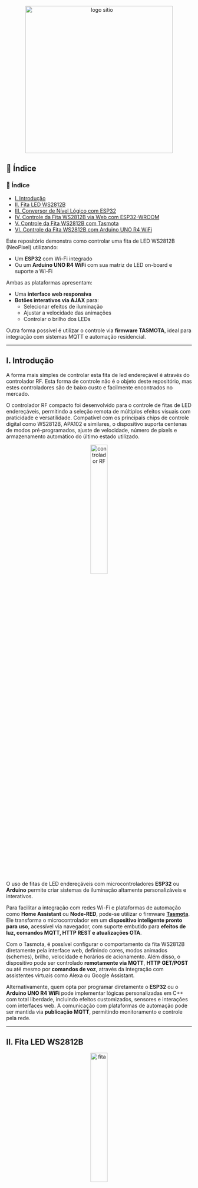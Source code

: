 
<p align="center">
  <img src="https://github.com/Epaminondaslage/IoT-Aciona-Rele-Rede-Wifi/blob/master/sitiopedeserra.png" alt="logo sitio" width="400" />
</p>

## 📑 Índice

### 📑 Índice

- [I. Introdução](#i-introdução)
- [II. Fita LED WS2812B](#ii-fita-led-ws2812b)
- [III. Conversor de Nível Lógico com ESP32](#iii-conversor-de-nível-lógico-com-esp32)
- [IV. Controle da Fita WS2812B via Web com ESP32-WROOM](#iv-controle-da-fita-ws2812b-via-web-com-esp32-wroom)
- [V. Controle da Fita WS2812B com Tasmota](#v-controle-da-fita-ws2812b-com-tasmota)
- [VI. Controle da Fita WS2812B com Arduino UNO R4 WiFi](#vi-controle-da-fita-ws2812b-com-arduino-uno-r4-wifi)

Este repositório demonstra como controlar uma fita de LED WS2812B (NeoPixel) utilizando:

- Um **ESP32** com Wi-Fi integrado
- Ou um **Arduino UNO R4 WiFi** com sua matriz de LED on-board e suporte a Wi-Fi

Ambas as plataformas apresentam:

- Uma **interface web responsiva**
- **Botões interativos via AJAX** para:
  - Selecionar efeitos de iluminação
  - Ajustar a velocidade das animações
  - Controlar o brilho dos LEDs

Outra forma  possível é utilizar  o controle via **firmware TASMOTA**, ideal para integração com sistemas MQTT e automação residencial.

---

## I. Introdução

A forma mais simples de controlar esta fita de led endereçável é através do controlador RF. Esta forma de controle não é  o objeto deste repositório, mas estes controladores são de baixo custo e facilmente encontrados no mercado. 

O controlador RF compacto foi desenvolvido para o controle de fitas de LED endereçáveis, permitindo a seleção remota de múltiplos efeitos visuais com praticidade e versatilidade. Compatível com os principais chips de controle digital como WS2812B, APA102 e similares, o dispositivo suporta centenas de modos pré-programados, ajuste de velocidade, número de pixels e armazenamento automático do último estado utilizado.  

<p align="center">
  <img src="Controlador.png" alt="controlador RF" style="width:30%;">
</p>

O uso de fitas de LED endereçáveis com microcontroladores **ESP32** ou **Arduino** permite criar sistemas de iluminação altamente personalizáveis e interativos.

Para facilitar a integração com redes Wi-Fi e plataformas de automação como **Home Assistant** ou **Node-RED**, pode-se utilizar o firmware **[Tasmota](https://tasmota.github.io/)**. Ele transforma o microcontrolador em um **dispositivo inteligente pronto para uso**, acessível via navegador, com suporte embutido para **efeitos de luz, comandos MQTT, HTTP REST e atualizações OTA**.

Com o Tasmota, é possível configurar o comportamento da fita WS2812B diretamente pela interface web, definindo cores, modos animados (schemes), brilho, velocidade e horários de acionamento. Além disso, o dispositivo pode ser controlado **remotamente via MQTT**, **HTTP GET/POST** ou até mesmo por **comandos de voz**, através da integração com assistentes virtuais como Alexa ou Google Assistant.

Alternativamente, quem opta por programar diretamente o **ESP32** ou o **Arduino UNO R4 WiFi** pode implementar lógicas personalizadas em C++ com total liberdade, incluindo efeitos customizados, sensores e interações com interfaces web. A comunicação com plataformas de automação pode ser mantida via **publicação MQTT**, permitindo monitoramento e controle pela rede.

---

## II. Fita LED WS2812B

<p align="center">
  <img src="fita.jpg" alt="fita" style="width:30%;">
</p>

## 🔧 Características principais

- **Tipo de LED:** WS2812B (com controlador embutido em cada LED)
- **Tensão de operação:** 5V DC
- **Comunicação:** 1 fio (protocolo serial)
- **Controle individual:** Cada LED pode ter cor e brilho próprios
- **Cores:** RGB (16 milhões de cores, controle PWM de 8 bits por canal)
- **Consumo:** ~60 mA por LED em brilho máximo (branco total)
- **Frequência de atualização:** Até 800 KHz
- **Endereçamento:** Dados em cascata (de um LED para o próximo)
- **Corte:** A cada LED ou grupo de LEDs (ver marcações na fita)

[Fita LED WS2812B RGB 5V no AliExpress](https://pt.aliexpress.com/item/1005007989431712.html?srcSns=sns_Copy&spreadType=socialShare&bizType=ProductDetail&social_params=21851383776&aff_fcid=6abde431cf2c43d78abba54f8fe92092-1748561979491-00334-_mq1jYKF&tt=MG&aff_fsk=_mq1jYKF&aff_platform=default&sk=_mq1jYKF&aff_trace_key=6abde431cf2c43d78abba54f8fe92092-1748561979491-00334-_mq1jYKF&shareId=21851383776&businessType=ProductDetail&platform=AE&terminal_id=fb8fc465198c41748a4019f7189cdc36&afSmartRedirect=y)

---

## 🛠️ Ligações básicas

<p align="center">
  <img src="diagrama_conexao.jpg" alt="Diagrama de Conexão" style="width:50%;">
</p>

| Fita WS2812B | Função                            |
|--------------|-----------------------------------|
| **+5V**       | Alimentação                       |
| **GND**       | Terra (referência)               |
| **DIN**       | Entrada de dados (microcontrolador → fita) |
| **DOUT**      | Saída de dados (para próxima fita) |

> ⚠️ **Atenção:** Para microcontroladores de 3,3V (ESP32, Raspberry Pi), use **conversor de nível lógico** para o sinal de dados.

--- 

## 🔧 Características da fita utilizada

**Escala Cinzenta:** 256  
**Bits/Cor:** 8 Bits/Cor  

## Largura do PCB:
- 30 LEDs/m — 10mm  
- 60 LEDs/m — 10mm  
- 74 LEDs/m — 10mm  
- 96 LEDs/m — 10mm  
- 144 LEDs/m — 12mm  

**Cor FPC:** Preto/Branco  

**Taxa de Proteção:** IP30 / IP65 / IP67  

**Cores:** RGB em cores, mudança de cor de sonho  

**Cortável:** Cada LED é cortável  
 
**Double-sided copper**  
  - Folha de cobre de 35μm usada, com boa condutividade e redução de tensão
 
## 🧠 Aplicações comuns

- Iluminação RGB de ambientes
- Decoração de festas e Natal
- Ambientes gamers (modding de PC)
- Painéis e letreiros visuais
- Robótica e cosplay com luzes dinâmicas
- Luzes reativas a som

## ✅ Vantagens

- Controle individual por LED
- Integração fácil com microcontroladores
- Flexível, cortável e expansível
- Suporte por bibliotecas (FastLED, NeoPixel)

## ❌ Desvantagens

- Precisa de alimentação 5V estável
- Sensível a ruídos em longas distâncias
- Pode exigir capacitor e resistor para proteção
---

## III. Conversor de Nível Lógico com ESP32

## 📌 O que é um conversor de nível lógico?

Um **conversor de nível lógico** é um circuito que adapta sinais elétricos entre dispositivos que operam em diferentes tensões, como **3,3V** e **5V**.

---

## ⚠️ Por que é necessário?

Dispositivos como o **ESP32** ou **Raspberry Pi** operam em **3,3V**, enquanto a fita **WS2812B** geralmente requer sinais de **~5V** para funcionar de forma confiável.

Sem esse ajuste de nível:

- O sinal de dados de 3,3V pode não ser reconhecido corretamente pela fita.
- Isso pode causar efeitos como:
  - LEDs piscando incorretamente
  - Falhas intermitentes
  - LEDs travados

---

## ✅ Formas de conexão 

### 1. Módulo Conversor de Nível Lógico Bidirecional (MOSFET BSS138)

- Compatível com sinais de alta velocidade como o da WS2812B.
- Terminais:
  - **HV**: 5V da fonte
  - **LV**: 3,3V do ESP32
  - **GND**: comum entre ESP32 e fita
  - **LV1 → GPIO do ESP32**, **HV1 → DIN da fita WS2812B**

### 2. CI TTL Compatível: 74HCT245 ou 74HCT125

- Recomendado para buffers compatíveis com 3,3V.
- Usado para garantir a integridade do sinal em sistemas mais robustos.

### 3. Divisor Resistivo (não recomendado para WS2812B)

- Exemplo: Resistores de 1kΩ e 2kΩ.
- Reduz tensão de 5V para 3,3V, mas **não funciona bem para sinais rápidos** como os da WS2812B.

### 4. 🔌 Usando o Conversor de Nível Lógico IIC/I2C 

O módulo conhecido como **Conversor de Nível Lógico IIC/I2C bidirecional 5V ↔ 3.3V** (geralmente baseado no **MOSFET BSS138**) pode ser usado com segurança para **controlar fitas WS2812B** usando microcontroladores de 3,3V como o **ESP32**.

<p align="center">
  <img src="conversor.jpg" alt="conversor lógico" style="width:20%;">
</p>

Apesar de rotulado como “I2C”, esse módulo é um **conversor de nível lógico genérico**, ideal para sinais digitais de entrada/saída. O sinal da WS2812B:

- É **digital**
- É **unidirecional** (do ESP32 para a fita)
- Opera em **alta frequência (~800kHz)**

---

## 🔌 Exemplo de ligação

Use apenas **um canal** do conversor. Exemplo usando o canal **LV1/HV1**:

| Pino no Conversor | Conectar a                  |
|-------------------|-----------------------------|
| **HV**            | 5V da fonte da fita         |
| **LV**            | 3,3V do ESP32               |
| **GND**           | GND comum (ESP32 e fonte)   |
| **LV1**           | GPIO do ESP32 (ex: GPIO5)   |
| **HV1**           | DIN da fita WS2812B         |

> Os outros canais (LV2/HV2, etc.) não precisam ser usados.

---

## IV. Controle da Fita WS2812B via Web com ESP32-WROOM

## 📦 Requisitos

- ESP32-WROOM
- Fita LED WS2812B (5V)
- Conversor de sinis lógicos 
- Fonte externa 5V (capaz de fornecer corrente suficiente)
- Arduino IDE com suporte à placa ESP32
- Biblioteca: [Adafruit NeoPixel](https://github.com/adafruit/Adafruit_NeoPixel)

---

## 🔧 Conexões da fita ao ESP32

| Fita WS2812B | ESP32                  |
|--------------|------------------------|
| DIN          | GPIO 5  (conversor)    |
| GND          | GND                    |
| +5V          | Fonte 5V               |

**Importante:** Conecte o GND da fonte e do ESP32 em comum.


## 🚀 Funcionalidades

- Servidor Web embutido no ESP32.
- Interface HTML moderna e responsiva (compatível com smartphones).
- Seis efeitos visuais:
  - Arco-íris contínuo
  - Correr (Knight Rider)
  - Teclado (preencher e apagar)
  - Piscada dupla
  - Chuva de LEDs
  - Branco estático
- Botões para:
  - Selecionar efeitos
  - Aumentar / diminuir **velocidade**
  - Aumentar / diminuir **brilho**
- Comunicação via AJAX (sem recarregar a página).

---

## 🌐 Interface Web

Acesse via navegador após o ESP32 se conectar à rede.  
Use o IP exibido no Serial Monitor, ex:

```plaintext
Conectado! IP: 192.168.0.105
```

## 📸 Controles disponíveis

- **Seção de efeitos:** Botões nomeados por efeito
- **Velocidade:** "Mais rápido" / "Mais lento"
- **Brilho:** "Aumentar" / "Diminuir"

---

## 🛠️ Como usar

1. Instale a biblioteca **Adafruit NeoPixel** na IDE do Arduino.
2. Substitua as credenciais de Wi-Fi no código:
   ```cpp
   const char* ssid = "SEU_SSID";
   const char* password = "SUA_SENHA";
   ```
3. Faça o upload do código para o ESP32.
4. Abra o navegador e acesse o IP mostrado no monitor serial.

---

## 📁 Estrutura do código

| Função                  | Descrição                                         |
|-------------------------|--------------------------------------------------|
| `setup()`               | Inicializa Wi-Fi, LEDs e servidor HTTP           |
| `loop()`                | Executa o efeito atual continuamente             |
| `/`                     | Rota principal: exibe a interface HTML           |
| `/efeito?id=N`          | Seleciona o efeito visual                        |
| `/velocidade?acao=...`  | Aumenta ou diminui a velocidade dos efeitos      |
| `/brilho?acao=...`      | Aumenta ou diminui o brilho da fita LED          |

---

## 📌 Dependências

- ESP32 core para Arduino
- Adafruit NeoPixel

Instale via: **Sketch > Incluir Biblioteca > Gerenciar Bibliotecas**

---

## V. Controle da Fita WS2812B com Tasmota

O **Tasmota** é um firmware open-source altamente flexível para dispositivos ESP8266/ESP32, permitindo controle local e remoto via MQTT, HTTP, serial e interface web. Ele suporta uma ampla gama de sensores, relés e também **dispositivos de iluminação RGB endereçáveis**, como a **fita WS2812B**.

Este documento descreve como instalar e configurar o firmware **Tasmota** no **ESP32** para controlar uma fita de LED **WS2812B (NeoPixel)**, utilizando comandos via interface web ou MQTT.

[📘 Site Tasmota](https://tasmota.github.io)

[📘 Documentação Tasmota: WS2812B e WS2813 - Diagrama e Osciloscópio](https://tasmota.github.io/docs/WS2812B-and-WS2813/#about-this-circuit-diagram-and-the-oscilloscope-traces)

[📘 Documentação instalação Tasmota para dispositivos em geral](https://github.com/Epaminondaslage)

---

## ✅ Microcontroladores Recomendados

| Microcontrolador | Ideal para Tasmota com WS2812B? | Comentário                         |
|------------------|-------------------------------|------------------------------------|
| **ESP8266**      | ✅ Sim                         | Mais fácil, bem documentado        |
| **ESP32**        | ✅ Sim                         | Mais LEDs, mais potência           |
| Arduino UNO/R4   | ❌ Não                         | Não roda Tasmota                   |

---

## 🧭 Passo a passo: Instalar Tasmota no ESP32

### 1. Opções de Instalação

#### ✅ Opção A: Instalação via Navegador (recomendada)

1. Conecte seu ESP32 via USB
2. Acesse o site: [https://tasmota.github.io/install/](https://tasmota.github.io/install/)
3. Clique em **“Connect”**
4. Escolha sua porta USB e confirme
5. Selecione a opção **“Tasmota32”** (ou Tasmota32-Lite, Tasmota32-NEO etc.)
6. Clique em **“Install”**
7. Aguarde o processo de gravação e reinicialização

> ⚠️ Essa opção só funciona com navegadores **Chrome, Edge ou Chromium-based**, pois usa Web Serial API.

---

#### Opção B: Usando Tasmotizer

1. Baixe: https://github.com/tasmota/tasmotizer/releases
2. Conecte o ESP32 via USB
3. Selecione a porta e o firmware (`tasmota32.bin`)
4. Marque “Erase before flashing”
5. Clique em “Tasmotize!”

---

#### Opção C: Usando esptool.py

```bash
pip install esptool
esptool.py --port COM3 erase_flash
esptool.py --chip esp32 --port COM3 write_flash -z 0x1000 tasmota32.bin
```

---

### 2. Configurar o Wi-Fi

Caso a instalação seja feita pelo site ( Opção A) a configuracao do WIFI faz parte do processo. Caso seja outras opçoes, abra seu celular em configuraçoes de WIFI e siga o procedimento abaixo.

- Conecte-se à rede `Tasmota-XXXX`
- Acesse `192.168.4.1` no navegador
- Configure sua rede Wi-Fi local

---

### 3. Configurar o Módulo WS2812B

1. Vá em `Configuration > Configure Module`
2. Selecione: `Generic (18)`
3. Configure um GPIO (ex: GPIO5) como `WS2812`
4. Salve e reinicie

<p align="center">
  <img src="tasmota_WS_2812B.png" alt="tela Tasmota" style="width:20%;">
</p>


### 4. Comandos Tasmota para LEDs

podem ser aplicados na console web do tasmota

| Comando         | Função                                 |
|-----------------|-----------------------------------------|
| `Power ON`      | Liga os LEDs                            |
| `Color 255,0,0` | Cor vermelha                            |
| `Fade ON`       | Transição suave                         |
| `Speed 1-20`    | Velocidade dos efeitos                  |
| `Scheme 0-5`    | Seleção de efeitos animados             |
| `Dimmer 0-100`  | Controle de brilho                      |

---

### 🔌 Esquema de Ligação

| Fita WS2812B | ESP32       |
|--------------|-------------|
| DIN          | GPIO5 (ex)  |
| GND          | GND         |
| VCC          | Fonte 5V externa (não use o 5V da USB) |

> Use resistor de 330Ω no fio de dados e capacitor de 1000µF entre VCC e GND.

<p align="center">
  <img src="ws2813b_config.png" alt="configuracao de porta" style="width:20%;">
</p>


## 🧪 Teste Rápido

Envie estes comandos pela console da interface web Tasmota:

```
Color 0,0,255
Scheme 4
Speed 5
Fade ON
```

---

## 🔌 Por que usar Tasmota com a WS2812B?

Integrar a WS2812B com Tasmota permite:

- Controlar a fita via **interface web** (sem necessidade de programar).
- Integrar com assistentes como **Home Assistant**, **OpenHAB**, etc.
- Usar comandos MQTT ou HTTP para definir cor, brilho e efeitos.
- Fazer atualizações OTA e monitorar o status do dispositivo.


## VI. Controle da Fita WS2812B com Arduino UNO R4 WiFi

Este projeto utiliza o **Arduino UNO R4 WiFi** para controlar uma fita de LED **WS2812B (NeoPixel)**, com uma interface web moderna e responsiva. Os efeitos são selecionados via Wi-Fi usando botões interativos e são exibidos simultaneamente na **matriz de LED 12x8 integrada** da placa. A comunicação entre a página web e o microcontrolador é feita via **requisições AJAX**, sem recarregar a página.

---
<p align="center">
  <img src="uno_r4.jpg" alt="uno" width="300" />
</p>

 **UNO R4 WiFi**   Inclui  **Wi-Fi, Bluetooth**, **LED Matrix**, **RTC** e **modo WebUSB**

---

## 🔧 Especificações técnicas do Hardware utilizado

| Item                      | Detalhes                                 |
|---------------------------|------------------------------------------|
| **Microcontrolador**      | Renesas RA4M1 ARM Cortex-M4 (48 MHz)     |
| **Memória Flash**         | 256 KB                                   |
| **SRAM**                  | 32 KB                                    |
| **Tensão de operação**    | 5V (compatível com shields UNO)          |
| **GPIOs**                 | 14 digitais, 6 analógicos, PWM, UART, I2C, SPI |
| **Tensão lógica dos pinos** | 5V (diferente do ESP32, que é 3.3V)       |
| **Porta USB**             | USB-C (com suporte a WebSerial/WebUSB)   |

---

## 🌐 Recursos extras do UNO R4 **WiFi**

| Recurso                  | Descrição                                  |
|--------------------------|---------------------------------------------|
| **Wi-Fi** e **Bluetooth**| Chip ESP32-S3 como co-processador de conectividade |
| **LED Matrix 12x8**      | Matriz de LED integrada controlável via I2C |
| **RTC (Relógio em tempo real)** | Alimentado com supercap para manter hora |
| **Memória Flash externa**| Para armazenar arquivos com LittleFS (ainda limitado no IDE Arduino) |

---

## 🔋 Comparativo: UNO R3 vs UNO R4

| Recurso                | UNO R3          | UNO R4 WiFi            |
|------------------------|------------------|-------------------------|
| MCU                    | ATmega328P (8-bit) | Renesas RA4M1 (32-bit)  |
| Clock                 | 16 MHz           | 48 MHz                 |
| Flash                 | 32 KB            | 256 KB                 |
| SRAM                  | 2 KB             | 32 KB                  |
| Conectividade         | Nenhuma          | Wi-Fi + Bluetooth      |
| Tensão lógica         | 5V               | 5V                     |
| Matriz de LEDs        | Não              | Sim                    |
| Compatível com shields antigos | Sim      | Sim                    |

---
## 🔧 Funcionalidades Principais do Software

| Recurso                           | Descrição                                                                 |
|----------------------------------|---------------------------------------------------------------------------|
| 🎛️ Seis efeitos visuais          | Efeitos programados para a fita WS2812B                                   |
| 📟 Matriz de LED integrada       | Exibe o nome do efeito atual na matriz 12x8 integrada                     |
| 🌐 Servidor web embarcado        | Interface web é hospedada diretamente no Arduino UNO R4 WiFi              |
| ⚡ Controle de brilho             | Ajuste em tempo real via interface                                        |
| 🕒 Controle de velocidade         | Ajuste em tempo real via interface                                        |
| 🔁 Troca de efeito em tempo real | A seleção é feita sem recarregar a página                                 |
| 🔀 Comunicação via AJAX          | Troca de dados assíncrona com resposta JSON                               |

---

## 🎨 Efeitos Implementados

1. **Arco-Íris Contínuo** – Cores cíclicas em gradiente suave  
2. **Knight Rider (Correr)** – Movimento de ponto vermelho de um lado para outro  
3. **Teclado (Preencher e Apagar)** – LEDs acendem um a um e depois apagam  
4. **Piscada Dupla** – Todos os LEDs piscam com intervalo em dobro  
5. **Chuva de LEDs** – Efeito aleatório simulando gotas de luz  
6. **Branco Estático** – Todos os LEDs acesos na cor branca

---

## 🧠 Funcionamento Interno

- O servidor é iniciado na porta 80 com `WiFiServer(80)`.
- Página HTML com botões envia comandos via AJAX (`fetch()`).
- O Arduino interpreta comandos como:
  - `/efeito=2`
  - `/brilho=200`
  - `/velocidade=80`
- Atualiza variáveis e executa o efeito selecionado.
- Matriz de LEDs exibe o nome do efeito com `scrollText()`.

---

## 📦 Componentes Usados

- **Arduino UNO R4 WiFi**
- **Fita WS2812B** conectada ao pino 6
- **Matriz de LED 12x8** on-board
- **Bibliotecas:**
  - `Adafruit_NeoPixel.h`
  - `Arduino_LED_Matrix.h`
  - `WiFiS3.h`

---

## 📄 Interface Web

- HTML, CSS e JS são embutidos no firmware (`PROGMEM`)
- Interface compatível com smartphones e computadores
- Responde em JSON com informações atualizadas de efeito, brilho e velocidade

---



